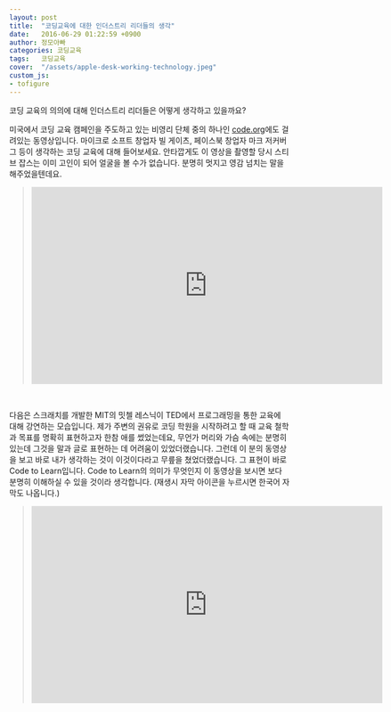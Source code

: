 ```yaml
---
layout: post
title:  "코딩교육에 대한 인더스트리 리더들의 생각"
date:   2016-06-29 01:22:59 +0900
author: 정모아빠
categories: 코딩교육
tags:	코딩교육
cover:  "/assets/apple-desk-working-technology.jpeg"
custom_js:
- tofigure
---
```


코딩 교육의 의의에 대해 인더스트리 리더들은 어떻게 생각하고 있을까요?


미국에서 코딩 교육 캠페인을 주도하고 있는 비영리 단체 중의 하나인 [code.org](http://code.org)에도 걸려있는 동영상입니다. 마이크로 소프트 창업자 빌 게이츠, 페이스북 창업자 마크 저커버그 등이 생각하는 코딩 교육에 대해 들어보세요. 안타깝게도 이 영상을 촬영할 당시 스티브 잡스는 이미 고인이 되어 얼굴을 볼 수가 없습니다. 분명히 멋지고 영감 넘치는 말을 해주었을텐데요.
<br/>

> <iframe width="630" height="354" src="https://www.youtube.com/embed/SESuctdE9vM" frameborder="0" allow="autoplay; encrypted-media" allowfullscreen></iframe>
<br/>

다음은 스크래치를 개발한 MIT의 밋첼 레스닉이 TED에서 프로그래밍을 통한 교육에 대해 강연하는 모습입니다. 제가 주변의 권유로 코딩 학원을 시작하려고 할 때 교육 철학과 목표를 명확히 표현하고자 한참 애를 썼었는데요, 무언가 머리와 가슴 속에는 분명히 있는데 그것을 말과 글로 표현하는 데 어려움이 있었더랬습니다. 그런데 이 분의 동영상을 보고 바로 내가 생각하는 것이 이것이다라고 무릎을 쳤었더랬습니다. 그 표현이 바로 Code to Learn입니다. Code to Learn의 의미가 무엇인지 이 동영상을 보시면 보다 분명히 이해하실 수 있을 것이라 생각합니다. (재생시 자막 아이콘을 누르시면 한국어 자막도 나옵니다.)
<br/>

> <iframe width="630" height="354" src="https://www.youtube.com/embed/Ok6LbV6bqaE" frameborder="0" allow="autoplay; encrypted-media" allowfullscreen></iframe>
